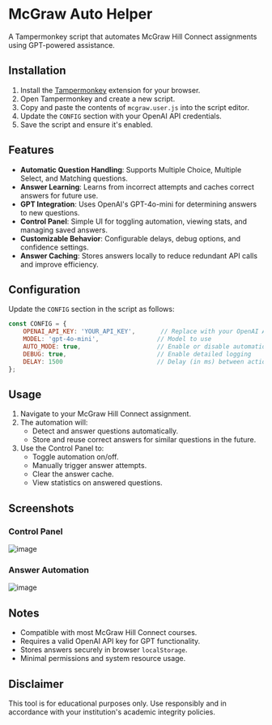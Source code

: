 # McGraw Auto Helper

A Tampermonkey script that automates McGraw Hill Connect assignments using GPT-powered assistance.

## Installation

1. Install the [Tampermonkey](https://www.tampermonkey.net/) extension for your browser.
2. Open Tampermonkey and create a new script.
3. Copy and paste the contents of `mcgraw.user.js` into the script editor.
4. Update the `CONFIG` section with your OpenAI API credentials.
5. Save the script and ensure it's enabled.

## Features

- **Automatic Question Handling**: Supports Multiple Choice, Multiple Select, and Matching questions.
- **Answer Learning**: Learns from incorrect attempts and caches correct answers for future use.
- **GPT Integration**: Uses OpenAI's GPT-4o-mini for determining answers to new questions.
- **Control Panel**: Simple UI for toggling automation, viewing stats, and managing saved answers.
- **Customizable Behavior**: Configurable delays, debug options, and confidence settings.
- **Answer Caching**: Stores answers locally to reduce redundant API calls and improve efficiency.

## Configuration

Update the `CONFIG` section in the script as follows:
```javascript
const CONFIG = {
    OPENAI_API_KEY: 'YOUR_API_KEY',       // Replace with your OpenAI API key
    MODEL: 'gpt-4o-mini',                // Model to use
    AUTO_MODE: true,                     // Enable or disable automation by default
    DEBUG: true,                         // Enable detailed logging
    DELAY: 1500                          // Delay (in ms) between actions
};
```

## Usage

1. Navigate to your McGraw Hill Connect assignment.
2. The automation will:
   - Detect and answer questions automatically.
   - Store and reuse correct answers for similar questions in the future.
3. Use the Control Panel to:
   - Toggle automation on/off.
   - Manually trigger answer attempts.
   - Clear the answer cache.
   - View statistics on answered questions.

## Screenshots

### Control Panel
![image](https://github.com/user-attachments/assets/ccf2c226-54a0-46f8-864f-3ce34b3166a4)


### Answer Automation
![image](https://github.com/user-attachments/assets/08e11a7e-7cca-4a88-bda5-8de98e260cd9)


## Notes

- Compatible with most McGraw Hill Connect courses.
- Requires a valid OpenAI API key for GPT functionality.
- Stores answers securely in browser `localStorage`.
- Minimal permissions and system resource usage.

## Disclaimer

This tool is for educational purposes only. Use responsibly and in accordance with your institution's academic integrity policies.
